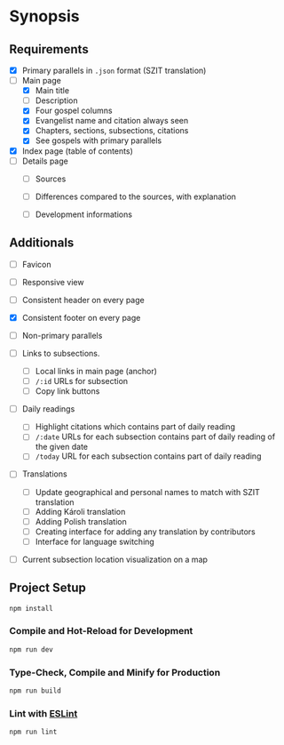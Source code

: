# Synopsis

## Requirements
- [x] Primary parallels in `.json` format (SZIT translation)
- [ ] Main page
    - [x] Main title
    - [ ] Description
    - [x] Four gospel columns
    - [x] Evangelist name and citation always seen
    - [x] Chapters, sections, subsections, citations
    - [x] See gospels with primary parallels
- [x] Index page (table of contents)
- [ ] Details page
    - [ ] Sources
    - [ ] Differences compared to the sources, with explanation
    - [ ] Development informations 


## Additionals

- [ ] Favicon
- [ ] Responsive view
- [ ] Consistent header on every page
- [x] Consistent footer on every page
- [ ] Non-primary parallels
- [ ] Links to subsections.
    - [ ] Local links in main page (anchor)
    - [ ] `/:id` URLs for subsection
    - [ ] Copy link buttons
- [ ] Daily readings
    - [ ] Highlight citations which contains part of daily reading
    - [ ] `/:date` URLs for each subsection contains part of daily reading of the given date
    - [ ] `/today` URL for each subsection contains part of daily reading
- [ ] Translations
    - [ ] Update geographical and personal names to match with SZIT translation
    - [ ] Adding Károli translation
    - [ ] Adding Polish translation
    - [ ] Creating interface for adding any translation by contributors
    - [ ] Interface for language switching
- [ ] Current subsection location visualization on a map



## Project Setup

```sh
npm install
```

### Compile and Hot-Reload for Development

```sh
npm run dev
```

### Type-Check, Compile and Minify for Production

```sh
npm run build
```

### Lint with [ESLint](https://eslint.org/)

```sh
npm run lint
```

